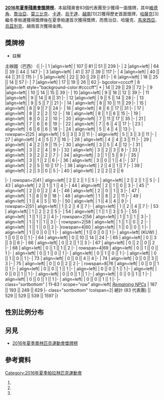 **[2016年夏季殘奧會獎牌榜](https://zh.wikipedia.org/wiki/2016年夏季殘奧會 "wikilink")**，本屆殘奧會83個代表團至少獲得一面獎牌，其中[維德角](https://zh.wikipedia.org/wiki/維德角 "wikilink")、[喬治亞](https://zh.wikipedia.org/wiki/喬治亞 "wikilink")、[莫三比克](https://zh.wikipedia.org/wiki/莫三比克 "wikilink")、[卡達](https://zh.wikipedia.org/wiki/卡達 "wikilink")、[烏干達](https://zh.wikipedia.org/wiki/烏干達 "wikilink")、[越南](https://zh.wikipedia.org/wiki/越南 "wikilink")\[1\]\[2\]獲得歷史首面獎牌，[哈薩克](https://zh.wikipedia.org/wiki/哈薩克 "wikilink")\[3\]繼冬季帕運獲得獎牌後在夏季帕運首次獲得獎牌，而喬治亞、哈薩克、[馬來西亞](https://zh.wikipedia.org/wiki/馬來西亞 "wikilink")、[烏茲別克](https://zh.wikipedia.org/wiki/烏茲別克 "wikilink")、越南首次獲得金牌。

## 獎牌榜

  - 註解

主辦國（巴西） <onlyinclude>{|  |- | 1 |align=left|  | 107 || 81 || 51 || 239 |- | 2 |align=left|  | 64 || 39 || 44 || 147 |- | 3 |align=left|  | 41 || 37 || 39 || 117 |- | 4 |align=left|  | 40 || 44 || 31 || 115 |- | 5 |align=left|  | 22 || 30 || 29 || 81 |- | 6 |align=left|  | 18 || 25 || 14 || 57 |- | 7 |align=left|  | 17 || 19 || 26 || 62 |- bgcolor=ccccff | 8 |align=left style="background-color:\#ccccff"| \* | 14 || 29 || 29 || 72 |- | 9 |align=left|  | 10 || 14 || 15 || 39 |- | 10 |align=left|  | 9 || 18 || 12 || 39 </onlyinclude> |- | 11 |align=left|  | 9 || 14 || 8 || 31 |- | 12 |align=left|  | 9 || 5 || 14 || 28 |- | 13 |align=left|  | 9 || 5 || 7 || 21 |- | 14 | align=left|  | 8 || 10 || 11 || 29 |- | 15 | align=left|  | 8 || 9 || 7 || 24 |- | 16 | align=left|  | 8 || 6 || 17 || 31 |- | 17 | align=left|  | 8 || 2 || 2 || 12 |- | 18 | align=left|  | 8 || 1 || 6 || 15 |- | 19 | align=left|  | 8 || 0 || 2 || 10 |- | 20 | align=left|  | 7 || 11 || 17 || 35 |- | 21 | align=left|  | 7 || 6 || 6 || 19 |- | 22 | align=left|  | 7 || 6 || 4 || 17 |- | 23 | align=left|  | 6 || 6 || 6 || 18 |- | 24 | align=left|  | 5 || 4 || 4 || 13 |- | rowspan=2|25 | align=left|  | 5 || 3 || 3 || 11 |- | align=left|  | 5 || 3 || 3 || 11 |- | 27 | align=left|  | 4 || 5 || 7 || 16 |- | 28 | align=left|  | 4 || 4 || 3 || 11 |- | 29 | align=left|  | 4 || 2 || 9 || 15 |- | 30 | align=left|  | 3 || 5 || 4 || 12 |- | 31 | align=left|  | 3 || 2 || 4 || 9 |- | 32 | align=left|  | 3 || 2 || 3 || 8 |- | 33 | align=left|  | 3 || 2 || 2 || 7 |- | 34 | align=left|  | 3 || 1 || 5 || 9 |- | 35 | align=left|  | 3 || 1 || 2 || 6 |- | 36 | align=left|  | 3 || 0 || 1 || 4 |- | 37 | align=left|  | 2 || 5 || 10 || 17 |- | 38 | align=left|  | 2 || 4 || 1 || 7 |- | 39 | align=left|  | 2 || 3 || 0 || 5 |- | 40 | align=left|  | 2 || 2 || 2 || 6

|- | rowspan=2|41 | align=left|  | 2 || 2 || 1 || 5 |- | align=left|  | 2 || 2 || 1 || 5 |- | 43 | align=left|  | 2 || 1 || 1 || 4 |- | 44 | align=left|  | 2 || 1 || 0 || 3 |- | 45 |" align=left|  | 2 || 0 || 2 || 4 |- | 46 | align=left|  | 2 || 0 || 1 || 3 |- | 47 | align=left|  | 1 || 8 || 9 || 18 |- | 48 | align=left|  | 1 || 8 || 2 || 11 |- | 49 | align=left|  | 1 || 4 || 5 || 10 |- | 50 | align=left|  | 1 || 4 || 4 || 9 |- | rowspan=2|51 | align=left|  | 1 || 2 || 4 || 7 |- | align=left|  | 1 || 2 || 4 || 7 |- | 53 | align=left|  | 1 || 2 || 2 || 5 |- | 54 | align=left|  | 1 || 1 || 3 || 5 |- | 55 | align=left|  | 1 || 1 || 2 || 4 |- | rowspan=2|56 | align=left|  | 1 || 1 || 1 || 3 |- | align=left|  | 1 || 1 || 1 || 3 |- | rowspan=2|58 | align=left|  | 1 || 1 || 0 || 2 |- | align=left|  | 1 || 1 || 0 || 2 |- |rowspan=4|60 | align=left|  | 1 || 0 || 0 || 1 |- | align=left|  | 1 || 0 || 0 || 1 |- | align=left|  | 1 || 0 || 0 || 1 |- | align=left| (KUW) | 1 || 0 || 0 || 1 |- | 64 | align=left|  | 0 || 10 || 14 || 24 |- | 65 | align=left|  | 0 || 3 || 3 || 6 |- | 66 | align=left|  | 0 || 2 || 1 || 3 |- | 67 | align=left|  | 0 || 2 || 0 || 2 |- | 68 | align=left|  | 0 || 1 || 1 || 2 |- | rowspan=4|69 | align=left|  | 0 || 1 || 0 || 1 |- | align=left|  | 0 || 1 || 0 || 1 |- | align=left|  | 0 || 1 || 0 || 1 |- | align=left|  | 0 || 1 || 0 || 1 |- | 73 | align=left|  | 0 || 0 || 4 || 4 |- | 74 | align=left|  | 0 || 0 || 3 || 3 |- | 75 | align=left|  | 0 || 0 || 2 || 2 |- | rowspan=8|76 | align=left|  | 0 || 0 || 1 || 1 |- | align=left|  | 0 || 0 || 1 || 1 |- | align=left|  | 0 || 0 || 1 || 1 |- | align=left|  | 0 || 0 || 1 || 1 |- | align=left|  | 0 || 0 || 1 || 1 |- | align=left|  | 0 || 0 || 1 || 1 |- | align=left|  | 0 || 0 || 1 || 1 |- | align=left|  | 0 || 0 || 1 || 1 |- <onlyinclude><includeonly> |- class="sortbottom" | 11–83 \! scope="row" align=left| *[Remaining NPCs](https://zh.wikipedia.org/wiki/2016_Summer_Paralympics_medal_table#Medal_table "wikilink")* | 187 || 193 || 249 || 629 </includeonly> |- class="sortbottom" \!colspan=2| 總計 (83 代表團) || 529 || 529 || 539 || 1597 |}</onlyinclude>

## 性別比例分布

## 另見

  - [2016年夏季奧林匹克運動會獎牌榜](../Page/2016年夏季奧林匹克運動會獎牌榜.md "wikilink")

## 參考資料

[Category:2016年夏季帕拉林匹克運動會](https://zh.wikipedia.org/wiki/Category:2016年夏季帕拉林匹克運動會 "wikilink")

1.

2.
3.
